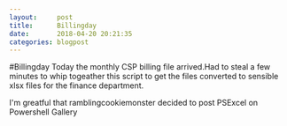 ```yaml
---
layout:     post
title:      Billingday
date:       2018-04-20 20:21:35
categories: blogpost
---
```


#Billingday
Today the monthly CSP billing file arrived.Had to steal a few minutes to whip togeather this script to get the files converted to sensible xlsx files for the finance department.

<script src="https://gist.github.com/Agazoth/e5207bb56052cfece7eb64d13ff40b13.js"></script>

I'm greatful that ramblingcookiemonster decided to post PSExcel on Powershell Gallery